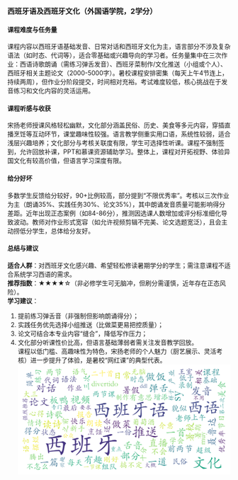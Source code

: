 ### 西班牙语及西班牙文化（外国语学院，2学分）

#### 课程难度与任务量  
课程内容以西班牙语基础发音、日常对话和西班牙文化为主，语言部分不涉及复杂语法（如时态、代词等），适合零基础或兴趣导向的学习者。任务量集中在三次作业：西语诗歌朗诵（需练习弹舌发音）、西班牙菜制作/文化推送（小组或个人）、西班牙相关主题论文（2000-5000字）。暑校课程安排密集（每天上午4节连上，持续两周），但作业分阶段提交，时间相对充裕。考试难度较低，核心挑战在于发音练习和文化内容的灵活运用。

#### 课程听感与收获  
宋扬老师授课风格轻松幽默，文化部分涵盖民俗、历史、美食等多元内容，穿插直播烹饪等互动环节，课堂趣味性较强。语言教学侧重实用口语，系统性较弱，适合浅层兴趣培养；文化部分与考核关联度有限，学生可选择性听课。课程不强制签到，允许回放补课，PPT和慕课资源辅助学习。整体上，课程对开拓视野、体验异国文化有较高价值，但语言学习深度有限。

#### 给分好坏  
多数学生反馈给分较好，90+比例较高，部分提到“不限优秀率”。考核以三次作业为主（朗诵35%、实践任务30%、论文35%），其中朗诵发音质量可能影响得分差距。近年出现正态案例（如84-86分），推测因选课人数增加或评分标准细化导致波动。教师对作业形式宽容（如允许视频剪辑不完美、论文选题宽泛），且会主动捞低分学生，总体给分友好。

#### 总结与建议  
**适合人群**：对西班牙文化感兴趣、希望轻松修读暑期学分的学生；需注意课程不适合系统学习西语的需求。  
**推荐指数**：★★★★☆（非必修学生可无脑冲，但刷分需谨慎，近年存在正态风险）。  
**学习建议**：  
1. 提前练习弹舌音（非强制但影响朗诵得分）；  
2. 实践任务优先选择小组推送（比做菜更易把控质量）；  
3. 论文可结合本专业内容“缝合”，降低写作压力；  
4. 文化部分听课性价比高，但语言基础薄弱者需关注发音教学回放。  
课程以低门槛、高趣味性为特色，宋扬老师的个人魅力（厨艺展示、灵活考核）进一步提升了体验，是暑校“网红课”的典型代表。
![wordcloud](wordcloud.png)
